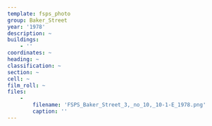 ```yaml
---
template: fsps_photo
group: Baker_Street
year: '1978'
description: ~
buildings:
    - ''
coordinates: ~
heading: ~
classification: ~
section: ~
cell: ~
film_roll: ~
files:
    -
        filename: 'FSPS_Baker_Street_3,_no_10,_10-1-E_1978.png'
        caption: ''
---
```


